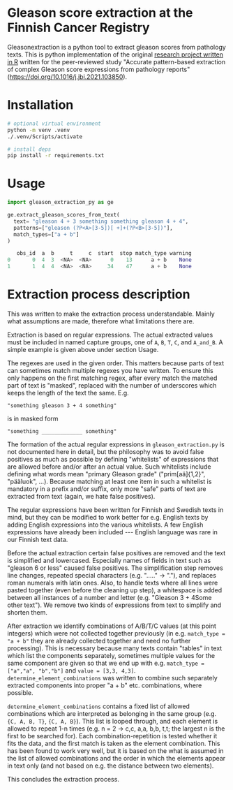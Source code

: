 Gleason score extraction at the Finnish Cancer Registry
=======================================================

Gleasonextraction is a python tool to extract gleason scores from pathology texts. This is python implementation of the original [research project written in R](https://github.com/FinnishCancerRegistry/gleason_extraction) written for the peer-reviewed study "Accurate pattern-based extraction of complex Gleason score expressions from pathology reports" (https://doi.org/10.1016/j.jbi.2021.103850).

# Installation

```bash
# optional virtual environment
python -m venv .venv
./.venv/Scripts/activate

# install deps
pip install -r requirements.txt
```

# Usage

```python
import gleason_extraction_py as ge

ge.extract_gleason_scores_from_text(
  text= "gleason 4 + 3 something something gleason 4 + 4",
  patterns=["gleason (?P<A>[3-5])[ +]+(?P<B>[3-5])"],
  match_types=["a + b"]
)

   obs_id  a  b     t     c  start  stop match_type warning
0       0  4  3  <NA>  <NA>      0    13      a + b    None
1       1  4  4  <NA>  <NA>     34    47      a + b    None
```

# Extraction process description

This was written to make the extraction process understandable. Mainly what
assumptions are made, therefore what limitations there are.

Extraction is based on regular expressions. The actual extracted values
must be included in named capture groups, one of `A`, `B`, `T`, `C`, and
`A_and_B`. A simple example is given above under section Usage.

The regexes are used in the given order. This matters because
parts of text can sometimes match multiple regexes you have written.
To ensure this only happens on the first matching regex, after every match
the matched part of text is "masked", replaced with the number
of underscores which keeps the length of the text the same. E.g.

`"something gleason 3 + 4 something"`

is in masked form

`"something _____________ something"`

The formation of the actual regular expressions in `gleason_extraction.py`
is not documented here in detail, but the philosophy was to avoid false 
positives as much as possible by defining "whitelists" of expressions that
are allowed before and/or after an actual value. Such whitelists include
defining what words mean "primary Gleason grade" 
("prim[aä]{1,2}", "pääluok", ...). Because matching at least one item in such
a whitelist is mandatory in a prefix and/or suffix, only more "safe" parts of
text are extracted from text (again, we hate false positives).

The regular expressions have been written for Finnish and Swedish texts in mind,
but they can be modified to work better for e.g. English texts by adding English
expressions into the various whitelists. A few English
expressions have already been included --- English language was rare in our
Finnish text data.

Before the actual extraction certain false positives are removed and the text
is simplified and lowercased. Especially names of fields in text such as 
"gleason 6 or less" caused false positives. The simplification step removes
line changes, repeated special characters (e.g. "....." -> "."), and replaces
roman numerals with latin ones. Also, to handle texts where all lines were
pasted together (even before the cleaning up step), a whitespace is added
between all instances of a number and letter 
(e.g. "Gleason 3 + 4Some other text"). We remove two kinds of expressions
from text to simplify and shorten them.

After extraction we identify combinations of A/B/T/C values (at this point
integers) which were not collected together previously 
(in e.g. `match_type = "a + b"` they are already collected together and need no
further processing). This is necessary because many texts contain "tables" in
text which list the components separately, sometimes multiple values for the
same component are given so that we end up with e.g.
`match_type = ["a","a", "b","b"]` and `value = [3,3, 4,3]`.
`determine_element_combinations` was written to combine such separately
extracted components into proper "a + b" etc. combinations, where possible.

`determine_element_combinations` contains a fixed list of allowed combinations
which are interpreted as belonging in the same group (e.g. `{C, A, B, T}`,
`{C, A, B}`). This list is looped through, and each element is allowed to repeat
1-n times (e.g. n = 2 -> c,c, a,a, b,b, t,t; the largest n is the first to
be searched for). Each combination-repetition is
tested whether it fits the data, and the first match is taken as the element
combination. This has been found to work very well, but it is based on the
what is assumed in the list of allowed combinations and the order in which
the elements appear in text only (and not based on e.g. the distance between
two elements).

This concludes the extraction process.
